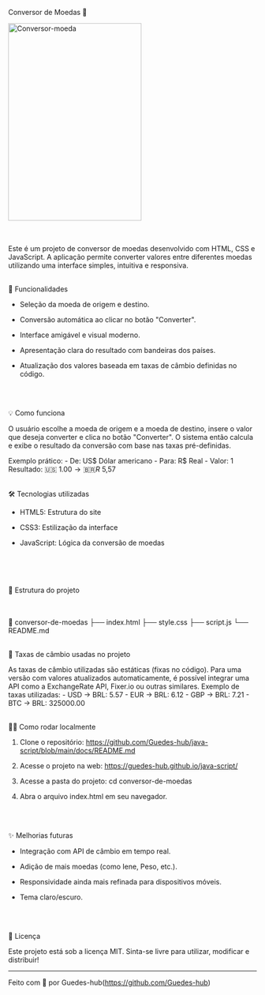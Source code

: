 Conversor de Moedas 💱


<img width="270" height="400" alt="Conversor-moeda" src="https://github.com/user-attachments/assets/4cd1f7d0-4a31-4b9b-9c52-736fbc2f5121" />








<br>
<br>
<br>

Este é um projeto de conversor de moedas desenvolvido com HTML, CSS e JavaScript. A aplicação permite converter valores entre diferentes moedas utilizando uma interface simples, intuitiva e responsiva.
<br>
<br>



🚀 Funcionalidades

- Seleção da moeda de origem e destino.

- Conversão automática ao clicar no botão "Converter".

- Interface amigável e visual moderno.

- Apresentação clara do resultado com bandeiras dos países.

- Atualização dos valores baseada em taxas de câmbio definidas no código.
 <br>
<br>
  

💡 Como funciona

O usuário escolhe a moeda de origem e a moeda de destino, insere o valor que deseja converter e clica no botão "Converter". O sistema então calcula e exibe o resultado da conversão com base nas taxas pré-definidas.

Exemplo prático: - De: US$ Dólar americano - Para: R$ Real - Valor: 1 Resultado: 🇺🇸 $1.00 → 🇧🇷 R$ 5,57
<br>
<br>


🛠️ Tecnologias utilizadas

- HTML5: Estrutura do site

- CSS3: Estilização da interface

- JavaScript: Lógica da conversão de moedas
  <br>
<br>
<br>
<br>
  

📂 Estrutura do projeto
<br>
<br>
<br>


📁 conversor-de-moedas ├── index.html ├── style.css ├── script.js └── README.md
<br>
<br>


📌 Taxas de câmbio usadas no projeto

As taxas de câmbio utilizadas são estáticas (fixas no código). Para uma versão com valores atualizados automaticamente, é possível integrar uma API como a ExchangeRate API, Fixer.io ou outras similares. Exemplo de taxas utilizadas: - USD → BRL: 5.57 - EUR → BRL: 6.12 - GBP → BRL: 7.21 - BTC → BRL: 325000.00
<br>
<br>

👨‍💻 Como rodar localmente

1. Clone o repositório: https://github.com/Guedes-hub/java-script/blob/main/docs/README.md

2. Acesse o projeto na web: https://guedes-hub.github.io/java-script/

3. Acesse a pasta do projeto: cd conversor-de-moedas

4. Abra o arquivo index.html em seu navegador.
<br>
<br>


✨ Melhorias futuras

- Integração com API de câmbio em tempo real.

- Adição de mais moedas (como Iene, Peso, etc.).

- Responsividade ainda mais refinada para dispositivos móveis.

- Tema claro/escuro.
 <br>
<br>


📄 Licença

Este projeto está sob a licença MIT. Sinta-se livre para utilizar, modificar e distribuir!

---

Feito com 💜 por Guedes-hub(https://github.com/Guedes-hub)
